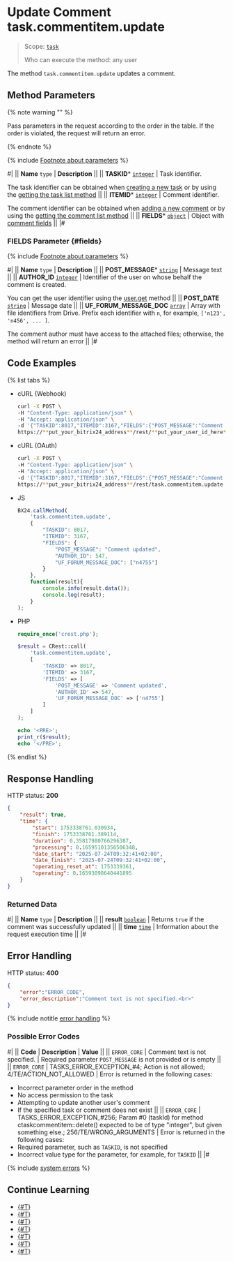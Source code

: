 # Update Comment task.commentitem.update

> Scope: [`task`](../../scopes/permissions.md)
>
> Who can execute the method: any user

The method `task.commentitem.update` updates a comment.

## Method Parameters

{% note warning "" %}

Pass parameters in the request according to the order in the table. If the order is violated, the request will return an error.

{% endnote %}

{% include [Footnote about parameters](../../../_includes/required.md) %}

#|
|| **Name**
`type` | **Description** ||
|| **TASKID***
[`integer`](../../data-types.md) | Task identifier.

The task identifier can be obtained when [creating a new task](../tasks-task-add.md) or by using the [getting the task list method](../tasks-task-list.md) ||
|| **ITEMID***
[`integer`](../../data-types.md) | Comment identifier.

The comment identifier can be obtained when [adding a new comment](./task-comment-item-add.md) or by using the [getting the comment list method](./task-comment-item-get-list.md) ||
|| **FIELDS***
[`object`](../../data-types.md) | Object with [comment fields](#fields) ||
|#

### FIELDS Parameter {#fields}

{% include [Footnote about parameters](../../../_includes/required.md) %}

#|
|| **Name**
`type` | **Description** ||
|| **POST_MESSAGE***
[`string`](../../data-types.md) | Message text ||
|| **AUTHOR_ID**
[`integer`](../../data-types.md) | Identifier of the user on whose behalf the comment is created.

You can get the user identifier using the [user.get](../../user/user-get.md) method ||
|| **POST_DATE**
[`string`](../../data-types.md) | Message date ||
|| **UF_FORUM_MESSAGE_DOC**
[`array`](../../data-types.md) | Array with file identifiers from Drive. Prefix each identifier with `n`, for example, `['n123', 'n456', ... ]`.

The comment author must have access to the attached files; otherwise, the method will return an error ||
|#

## Code Examples

{% list tabs %}

- cURL (Webhook)

    ```bash
    curl -X POST \
    -H "Content-Type: application/json" \
    -H "Accept: application/json" \
    -d '{"TASKID":8017,"ITEMID":3167,"FIELDS":{"POST_MESSAGE":"Comment updated","AUTHOR_ID":547,"UF_FORUM_MESSAGE_DOC":["n4755"]}}' \
    https://**put_your_bitrix24_address**/rest/**put_your_user_id_here**/**put_your_webhook_here**/task.comm

- cURL (OAuth)

    ```bash
    curl -X POST \
    -H "Content-Type: application/json" \
    -H "Accept: application/json" \
    -d '{"TASKID":8017,"ITEMID":3167,"FIELDS":{"POST_MESSAGE":"Comment updated","AUTHOR_ID":547,"UF_FORUM_MESSAGE_DOC":["n4755"]},"auth":"**put_access_token_here**"}' \
    https://**put_your_bitrix24_address**/rest/task.commentitem.update
    ```

- JS

    ```js
    BX24.callMethod(
        'task.commentitem.update',
        {
            "TASKID": 8017,
            "ITEMID": 3167,
            "FIELDS": {
                "POST_MESSAGE": "Comment updated",
                "AUTHOR_ID": 547,
                "UF_FORUM_MESSAGE_DOC": ["n4755"]
            }
        },
        function(result){
            console.info(result.data());
            console.log(result);
        }
    );
    ```

- PHP

    ```php
    require_once('crest.php');

    $result = CRest::call(
        'task.commentitem.update',
        [
            'TASKID' => 8017,
            'ITEMID' => 3167,
            'FIELDS' => [
                'POST_MESSAGE' => 'Comment updated',
                'AUTHOR_ID' => 547,
                'UF_FORUM_MESSAGE_DOC' => ['n4755']
            ]
        ]
    );

    echo '<PRE>';
    print_r($result);
    echo '</PRE>';
    ```

{% endlist %}

## Response Handling

HTTP status: **200**

```json
{
    "result": true,
    "time": {
        "start": 1753338761.030934,
        "finish": 1753338761.389114,
        "duration": 0.35817980766296387,
        "processing": 0.16595101356506348,
        "date_start": "2025-07-24T09:32:41+02:00",
        "date_finish": "2025-07-24T09:32:41+02:00",
        "operating_reset_at": 1753339361,
        "operating": 0.16593098640441895
    }
}
```

### Returned Data

#|
|| **Name**
`type` | **Description** ||
|| **result**
[`boolean`](../../data-types.md) | Returns `true` if the comment was successfully updated ||
|| **time**
[`time`](../../data-types.md#time) | Information about the request execution time ||
|#

## Error Handling

HTTP status: **400**

```json
{
    "error":"ERROR_CODE",
    "error_description":"Comment text is not specified.<br>"
}
```

{% include notitle [error handling](../../../_includes/error-info.md) %}

### Possible Error Codes

#|
|| **Code** | **Description** | **Value** ||
|| `ERROR_CORE` | Comment text is not specified. | Required parameter `POST_MESSAGE` is not provided or is empty ||
|| `ERROR_CORE` | TASKS_ERROR_EXCEPTION_#4; Action is not allowed; 4/TE/ACTION_NOT_ALLOWED | Error is returned in the following cases:
- Incorrect parameter order in the method
- No access permission to the task
- Attempting to update another user's comment
- If the specified task or comment does not exist ||
|| `ERROR_CORE` | TASKS_ERROR_EXCEPTION_#256; Param #0 (taskId) for method ctaskcommentitem::delete() expected to be of type "integer", but given something else.; 256/TE/WRONG_ARGUMENTS | Error is returned in the following cases:
- Required parameter, such as `TASKID`, is not specified
- Incorrect value type for the parameter, for example, for `TASKID` ||
|#

{% include [system errors](../../../_includes/system-errors.md) %}

## Continue Learning

- [{#T}](./index.md)
- [{#T}](./task-comment-item-add.md)
- [{#T}](./task-comment-item-get.md)
- [{#T}](./task-comment-item-get-list.md)
- [{#T}](./task-comment-item-delete.md)
- [{#T}](./task-comment-item-is-action-allowed.md)
- [{#T}](./task-comment-item-get-manifest.md)